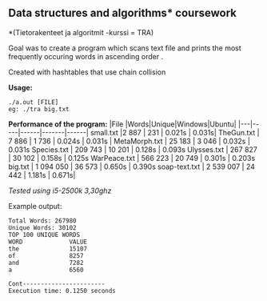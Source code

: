 ## Data structures and algorithms* coursework

*(Tietorakenteet ja algoritmit -kurssi = TRA)

Goal was to create a program which scans text file and prints the most frequently occuring words in ascending order .

Created with hashtables that use chain collision

**Usage:**
````
./a.out [FILE] 
eg: ./tra big.txt
````

**Performance of the program:**
|File   |Words|Unique|Windows|Ubuntu|
|---|-----|------|-------|------|
small.txt |2 887 | 231 | 0.021s | 0.031s|
TheGun.txt | 7 886 | 1 736 | 0.024s | 0.031s |
MetaMorph.txt | 25 183 | 3 046 | 0.032s | 0.031s
Species.txt | 209 743 | 10 201 | 0.128s | 0.093s
Ulysses.txt | 267 827 | 30 102 | 0.158s | 0.125s
WarPeace.txt | 566 223 | 20 749 | 0.301s | 0.203s 
big.txt | 1 094 050 | 36 573 | 0.650s |  0.390s
soap-text.txt | 2 539 007 |  24 442 | 1.181s |  0.671s|

*Tested using i5-2500k 3,30ghz*

Example output:

````
Total Words: 267980
Unique Words: 30102
TOP 100 UNIQUE WORDS
WORD             VALUE
the              15107
of               8257
and              7282
a                6560

Cont-----------------------
Execution time: 0.1250 seconds
````
